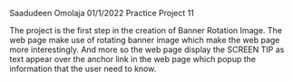 Saadudeen Omolaja
01/1/2022
Practice Project 11

The project is the first step in the creation of Banner Rotation Image.
The web page make use of rotating banner image which make the web page more interestingly. And more so the web page 
display the SCREEN TIP as text appear over the anchor link in the web page which popup the information that the user
need to know.

